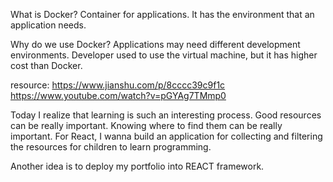 What is Docker? 
Container for applications. It has the environment that an application needs. 

Why do we use Docker?
Applications may need different development environments. Developer used to use the virtual machine, but it has higher cost than Docker.

resource:
https://www.jianshu.com/p/8cccc39c9f1c
https://www.youtube.com/watch?v=pGYAg7TMmp0


Today I realize that learning is such an interesting process. Good resources can be really important. Knowing where to find them can be really important. 
For React, I wanna build an application for collecting and filtering the resources for children to learn programming. 

Another idea is to deploy my portfolio into REACT framework. 


